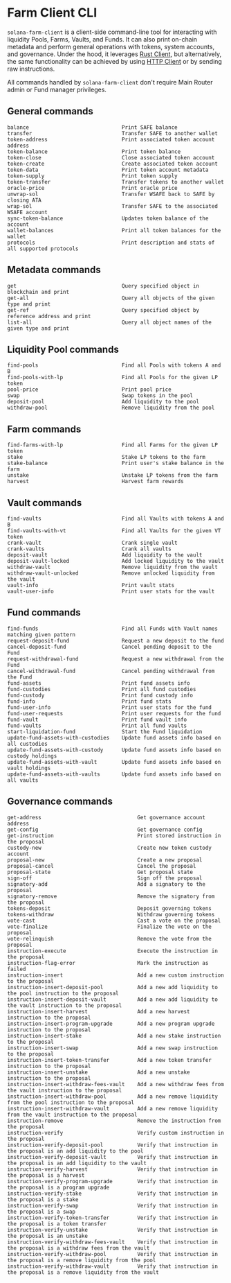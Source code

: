 # Farm Client CLI

`solana-farm-client` is a client-side command-line tool for interacting with liquidity Pools, Farms, Vaults, and Funds. It can also print on-chain metadata and perform general operations with tokens, system accounts, and governance.
Under the hood, it leverages [Rust Client](https://github.com/fair-exchange/safecoin-program-library/blob/master/farms/docs/rust_client.md), but alternatively, the same functionality can be achieved by using [HTTP Client](https://github.com/fair-exchange/safecoin-program-library/blob/master/farms/docs/http_client.md) or by sending raw instructions.

All commands handled by `solana-farm-client` don't require Main Router admin or Fund manager privileges.

## General commands

    balance                              Print SAFE balance
    transfer                             Transfer SAFE to another wallet
    token-address                        Print associated token account address
    token-balance                        Print token balance
    token-close                          Close associated token account
    token-create                         Create associated token account
    token-data                           Print token account metadata
    token-supply                         Print token supply
    token-transfer                       Transfer tokens to another wallet
    oracle-price                         Print oracle price
    unwrap-sol                           Transfer WSAFE back to SAFE by closing ATA
    wrap-sol                             Transfer SAFE to the associated WSAFE account
    sync-token-balance                   Updates token balance of the account
    wallet-balances                      Print all token balances for the wallet
    protocols                            Print description and stats of all supported protocols

## Metadata commands

    get                                  Query specified object in blockchain and print
    get-all                              Query all objects of the given type and print
    get-ref                              Query specified object by reference address and print
    list-all                             Query all object names of the given type and print

## Liquidity Pool commands

    find-pools                           Find all Pools with tokens A and B
    find-pools-with-lp                   Find all Pools for the given LP token
    pool-price                           Print pool price
    swap                                 Swap tokens in the pool
    deposit-pool                         Add liquidity to the pool
    withdraw-pool                        Remove liquidity from the pool

## Farm commands

    find-farms-with-lp                   Find all Farms for the given LP token
    stake                                Stake LP tokens to the farm
    stake-balance                        Print user's stake balance in the farm
    unstake                              Unstake LP tokens from the farm
    harvest                              Harvest farm rewards

## Vault commands

    find-vaults                          Find all Vaults with tokens A and B
    find-vaults-with-vt                  Find all Vaults for the given VT token
    crank-vault                          Crank single vault
    crank-vaults                         Crank all vaults
    deposit-vault                        Add liquidity to the vault
    deposit-vault-locked                 Add locked liquidity to the vault
    withdraw-vault                       Remove liquidity from the vault
    withdraw-vault-unlocked              Remove unlocked liquidity from the vault
    vault-info                           Print vault stats
    vault-user-info                      Print user stats for the vault

## Fund commands

    find-funds                           Find all Funds with Vault names matching given pattern
    request-deposit-fund                 Request a new deposit to the fund
    cancel-deposit-fund                  Cancel pending deposit to the Fund
    request-withdrawal-fund              Request a new withdrawal from the Fund
    cancel-withdrawal-fund               Cancel pending withdrawal from the Fund
    fund-assets                          Print fund assets info
    fund-custodies                       Print all fund custodies
    fund-custody                         Print fund custody info
    fund-info                            Print fund stats
    fund-user-info                       Print user stats for the fund
    fund-user-requests                   Print user requests for the fund
    fund-vault                           Print fund vault info
    fund-vaults                          Print all fund vaults
    start-liquidation-fund               Start the Fund liquidation
    update-fund-assets-with-custodies    Update fund assets info based on all custodies
    update-fund-assets-with-custody      Update fund assets info based on custody holdings
    update-fund-assets-with-vault        Update fund assets info based on vault holdings
    update-fund-assets-with-vaults       Update fund assets info based on all vaults

## Governance commands

    get-address                               Get governance account address
    get-config                                Get governance config
    get-instruction                           Print stored instruction in the proposal
    custody-new                               Create new token custody account
    proposal-new                              Create a new proposal
    proposal-cancel                           Cancel the proposal
    proposal-state                            Get proposal state
    sign-off                                  Sign off the proposal
    signatory-add                             Add a signatory to the proposal
    signatory-remove                          Remove the signatory from the proposal
    tokens-deposit                            Deposit governing tokens
    tokens-withdraw                           Withdraw governing tokens
    vote-cast                                 Cast a vote on the proposal
    vote-finalize                             Finalize the vote on the proposal
    vote-relinquish                           Remove the vote from the proposal
    instruction-execute                       Execute the instruction in the proposal
    instruction-flag-error                    Mark the instruction as failed
    instruction-insert                        Add a new custom instruction to the proposal
    instruction-insert-deposit-pool           Add a new add liquidity to the pool instruction to the proposal
    instruction-insert-deposit-vault          Add a new add liquidity to the vault instruction to the proposal
    instruction-insert-harvest                Add a new harvest instruction to the proposal
    instruction-insert-program-upgrade        Add a new program upgrade instruction to the proposal
    instruction-insert-stake                  Add a new stake instruction to the proposal
    instruction-insert-swap                   Add a new swap instruction to the proposal
    instruction-insert-token-transfer         Add a new token transfer instruction to the proposal
    instruction-insert-unstake                Add a new unstake instruction to the proposal
    instruction-insert-withdraw-fees-vault    Add a new withdraw fees from the vault instruction to the proposal
    instruction-insert-withdraw-pool          Add a new remove liquidity from the pool instruction to the proposal
    instruction-insert-withdraw-vault         Add a new remove liquidity from the vault instruction to the proposal
    instruction-remove                        Remove the instruction from the proposal
    instruction-verify                        Verify custom instruction in the proposal
    instruction-verify-deposit-pool           Verify that instruction in the proposal is an add liquidity to the pool
    instruction-verify-deposit-vault          Verify that instruction in the proposal is an add liquidity to the vault
    instruction-verify-harvest                Verify that instruction in the proposal is a harvest
    instruction-verify-program-upgrade        Verify that instruction in the proposal is a program upgrade
    instruction-verify-stake                  Verify that instruction in the proposal is a stake
    instruction-verify-swap                   Verify that instruction in the proposal is a swap
    instruction-verify-token-transfer         Verify that instruction in the proposal is a token transfer
    instruction-verify-unstake                Verify that instruction in the proposal is an unstake
    instruction-verify-withdraw-fees-vault    Verify that instruction in the proposal is a withdraw fees from the vault
    instruction-verify-withdraw-pool          Verify that instruction in the proposal is a remove liquidity from the pool
    instruction-verify-withdraw-vault         Verify that instruction in the proposal is a remove liquidity from the vault
